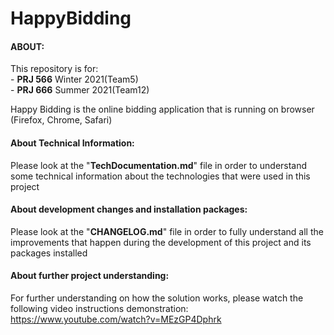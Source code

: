 # HappyBidding
#### ABOUT:    
This repository is for:      
\- **PRJ 566** Winter 2021(Team5)      
\- **PRJ 666** Summer 2021(Team12)       
     
Happy Bidding is the online bidding application that is running on browser (Firefox, Chrome, Safari)        
  
#### About Technical Information:         
Please look at the "**TechDocumentation.md**" file in order to understand some technical information about the technologies that were used in this project  
  
#### About development changes and installation packages:      
Please look at the "**CHANGELOG.md**" file in order to fully understand all the improvements that happen during the development of this project and its packages installed

#### About further project understanding:    
For further understanding on how the solution works, please watch the following video instructions demonstration:     
https://www.youtube.com/watch?v=MEzGP4Dphrk

